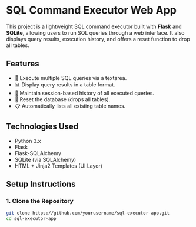 # SQL Command Executor Web App

This project is a lightweight SQL command executor built with **Flask** and **SQLite**, allowing users to run SQL queries through a web interface. It also displays query results, execution history, and offers a reset function to drop all tables.

## Features

- 📝 Execute multiple SQL queries via a textarea.
- 📊 Display query results in a table format.
- 🧾 Maintain session-based history of all executed queries.
- 🧹 Reset the database (drops all tables).
- 📋 Automatically lists all existing table names.

## Technologies Used

- Python 3.x
- Flask
- Flask-SQLAlchemy
- SQLite (via SQLAlchemy)
- HTML + Jinja2 Templates (UI Layer)

## Setup Instructions

### 1. Clone the Repository

```bash
git clone https://github.com/yourusername/sql-executor-app.git
cd sql-executor-app
